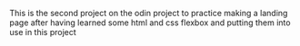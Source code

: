 This is the second project on the odin project to practice making a landing page after having learned some html and css flexbox and putting them into use in this project
